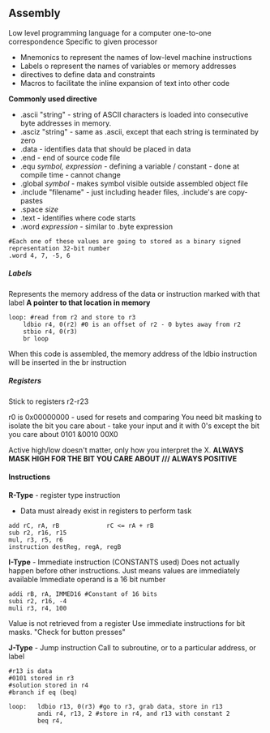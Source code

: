 ## Assembly

Low level programming language for a computer
one-to-one correspondence
Specific to given processor
- Mnemonics to represent the names of low-level machine instructions
- Labels o represent the names of variables or memory addresses
- directives to define data and constraints
- Macros to facilitate the inline expansion of text into other code

**Commonly used directive**
- .ascii "string" - string of ASCII characters is loaded into consecutive byte addresses in memory. 
- .asciz "string" - same as .ascii, except that each string is terminated by zero
- .data - identifies data that should be placed in data
- .end - end of source code file
- .equ *symbol, expression* - defining a variable / constant - done at compile time - cannot change
- .global *symbol* - makes symbol visible outside assembled object file
- .include "filename" - just including header files, .include's are copy-pastes
- .space *size*
- .text - identifies where code starts
- .word *expression* - similar to .byte expression

```assembly
#Each one of these values are going to stored as a binary signed representation 32-bit number
.word 4, 7, -5, 6
```

##### Labels
Represents the memory address of the data or instruction marked with that label
**A pointer to that location in memory**

```assembly
loop: #read from r2 and store to r3
	ldbio r4, 0(r2) #0 is an offset of r2 - 0 bytes away from r2
	stbio r4, 0(r3)
	br loop
```
When this code is assembled, the memory address of the ldbio instruction will be inserted in the br instruction

##### Registers
Stick to registers r2-r23

r0 is 0x00000000 - used for resets and comparing
You need bit masking to isolate the bit you care about - take your input and it with 0's except the bit you care about 
   0101
&0010
   00X0

Active high/low doesn't matter, only how you interpret the X.
**ALWAYS MASK HIGH FOR THE BIT YOU CARE ABOUT /// ALWAYS POSITIVE**

#### Instructions
**R-Type** - register type instruction
- Data must already exist in registers to perform task
```assembly
add rC, rA, rB             rC <= rA + rB
sub r2, r16, r15
mul, r3, r5, r6
instruction destReg, regA, regB
```

**I-Type** - Immediate instruction (CONSTANTS used)
Does not actually happen before other instructions. Just means values are immediately available 
Immediate operand is a 16 bit number
```assembly
addi rB, rA, IMMED16 #Constant of 16 bits
subi r2, r16, -4
muli r3, r4, 100
```
Value is not retrieved from a register
Use immediate instructions for bit masks. "Check for button presses"

**J-Type** - Jump instruction
Call to subroutine, or to a particular address, or label

```assembly
#r13 is data
#0101 stored in r3
#solution stored in r4
#branch if eq (beq)

loop:   ldbio r13, 0(r3) #go to r3, grab data, store in r13
		andi r4, r13, 2 #store in r4, and r13 with constant 2
		beq r4,

```
